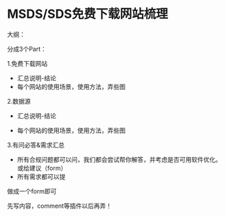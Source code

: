 # MSDS/SDS免费下载网站梳理

大纲：

分成3个Part：

1.免费下载网站

* 汇总说明-结论
* 每个网站的使用场景，使用方法，弄些图

2.数据源

* 汇总说明-结论

* 每个网站的使用场景，使用方法，弄些图

3.有问必答&需求汇总

* 所有合规问题都可以问，我们都会尝试帮你解答，并考虑是否可用软件优化。或给建议（form）
* 所有需求都可以提

做成一个form即可

先写内容，comment等插件以后再弄！

